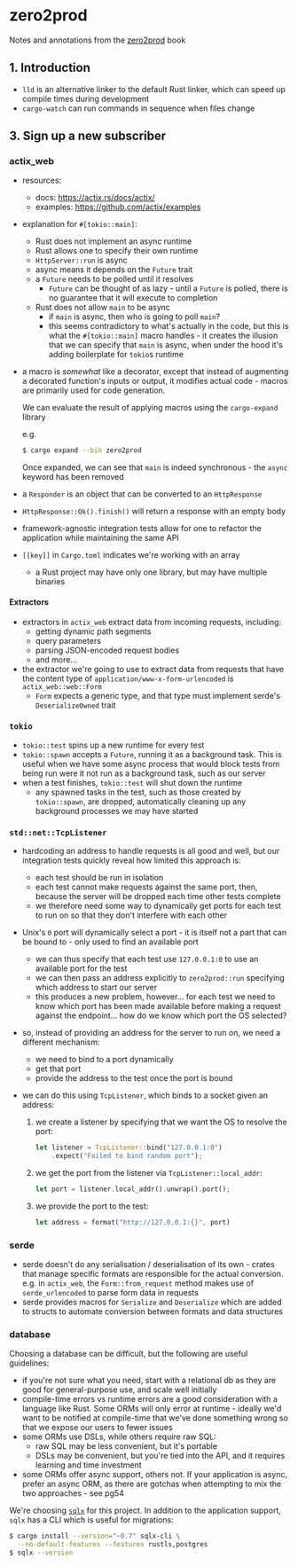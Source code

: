 # zero2prod

Notes and annotations from the [zero2prod](https://www.zero2prod.com/) book

## 1. Introduction

- `lld` is an alternative linker to the default Rust linker, which can speed up
  compile times during development
- `cargo-watch` can run commands in sequence when files change

## 3. Sign up a new subscriber

### actix_web

- resources:
  - docs: https://actix.rs/docs/actix/
  - examples: https://github.com/actix/examples
- explanation for `#[tokio::main]`:
  - Rust does not implement an async runtime
  - Rust allows one to specify their own runtime
  - `HttpServer::run` is async
  - async means it depends on the `Future` trait
  - a `Future` needs to be polled until it resolves
    - `Future` can be thought of as lazy - until a `Future` is polled, there is
      no guarantee that it will execute to completion
  - Rust does not allow `main` to be async
    - if `main` is async, then who is going to poll `main`?
    - this seems contradictory to what's actually in the code, but this is what
      the `#[tokio::main]` macro handles - it creates the illusion that we can
      specify that `main` is async, when under the hood it's adding boilerplate
      for `tokio`s runtime
- a macro is _somewhat_ like a decorator, except that instead of augmenting a
  decorated function's inputs or output, it modifies actual code - macros are
  primarily used for code generation.

  We can evaluate the result of applying macros using the `cargo-expand` library

  e.g.

  ```bash
  $ cargo expand --bin zero2prod
  ```

  Once expanded, we can see that `main` is indeed synchronous - the `async`
  keyword has been removed

- a `Responder` is an object that can be converted to an `HttpResponse`
- `HttpResponse::Ok().finish()` will return a response with an empty body
- framework-agnostic integration tests allow for one to refactor the application
  while maintaining the same API
- `[[key]]` in `Cargo.toml` indicates we're working with an array
  - a Rust project may have only one library, but may have multiple binaries

#### Extractors

- extractors in `actix_web` extract data from incoming requests, including:
  - getting dynamic path segments
  - query parameters
  - parsing JSON-encoded request bodies
  - and more...
- the extractor we're going to use to extract data from requests that have the
  content type of `application/www-x-form-urlencoded` is `actix_web::web::Form`
  - `Form` expects a generic type, and that type must implement serde's
    `DeserializeOwned` trait

### `tokio`

- `tokio::test` spins up a new runtime for every test
- `tokio::spawn` accepts a `Future`, running it as a background task. This is
  useful when we have some async process that would block tests from being run
  were it not run as a background task, such as our server
- when a test finishes, `tokio::test` will shut down the runtime
  - any spawned tasks in the test, such as those created by `tokio::spawn`,
    are dropped, automatically cleaning up any background processes we may
    have started

### `std::net::TcpListener`

- hardcoding an address to handle requests is all good and well, but our
  integration tests quickly reveal how limited this approach is:
  - each test should be run in isolation
  - each test cannot make requests against the same port, then, because the
    server will be dropped each time other tests complete
  - we therefore need some way to dynamically get ports for each test to run
    on so that they don't interfere with each other
- Unix's `0` port will dynamically select a port - it is itself not a part that
  can be bound to - only used to find an available port
  - we can thus specify that each test use `127.0.0.1:0` to use an available
    port for the test
  - we can then pass an address explicitly to `zero2prod::run` specifying
    which address to start our server
  - this produces a new problem, however... for each test we need to know
    which port has been made available before making a request against the
    endpoint... how do we know which port the OS selected?
- so, instead of providing an address for the server to run on, we need a
  different mechanism:
  - we need to bind to a port dynamically
  - get that port
  - provide the address to the test once the port is bound
- we can do this using `TcpListener`, which binds to a socket given an address:

  1.  we create a listener by specifying that we want the OS to resolve the
      port:

      ```rust
      let listener = TcpListener::bind("127.0.0.1:0")
          .expect("Failed to bind random port");
      ```

  1.  we get the port from the listener via `TcpListener::local_addr`:

      ```rust
      let port = listener.local_addr().unwrap().port();
      ```

  1.  we provide the port to the test:

      ```rust
      let address = format("http://127.0.0.1:{}", port)
      ```

### serde

- serde doesn't do any serialisation / deserialisation of its own - crates that
  manage specific formats are responsible for the actual conversion. e.g. in
  `actix_web`, the `Form::from_request` method makes use of `serde_urlencoded`
  to parse form data in requests
- serde provides macros for `Serialize` and `Deserialize` which are added to
  structs to automate conversion between formats and data structures

### database

Choosing a database can be difficult, but the following are useful guidelines:

- if you're not sure what you need, start with a relational db as they are good
  for general-purpose use, and scale well initially
- compile-time errors vs runtime errors are a good consideration with a language
  like Rust. Some ORMs will only error at runtime - ideally we'd want to be
  notified at compile-time that we've done something wrong so that we expose
  our users to fewer issues
- some ORMs use DSLs, while others require raw SQL:
  - raw SQL may be less convenient, but it's portable
  - DSLs may be convenient, but you're tied into the API, and it requires
    learning and time investment
- some ORMs offer async support, others not. If your application is async,
  prefer an async ORM, as there are gotchas when attempting to mix the two
  approaches - see pg54

We're choosing [`sqlx`](https://docs.rs/sqlx/latest/sqlx/) for this project. In
addition to the application support, `sqlx` has a CLI which is useful for
migrations:

```bash
$ cargo install --version="~0.7" sqlx-cli \
  --no-default-features --features rustls,postgres
$ sqlx --version
```
